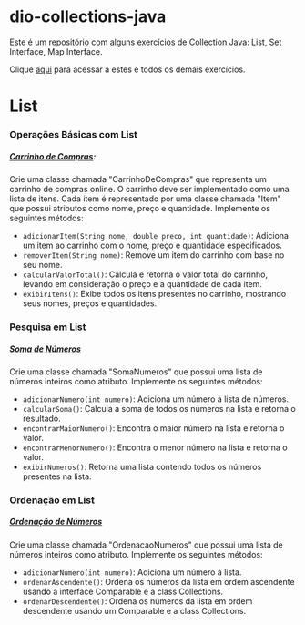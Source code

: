 # dio-collections-java
Este é um repositório com alguns exercícios de Collection Java: List, Set Interface, Map Interface.

Clique [aqui](https://github.com/cami-la/collections-java-api-2023) para acessar a estes e todos os demais exercícios.

# List

### Operações Básicas com List

##### [Carrinho de Compras](https://github.com/BizerraGuU/dio-collections-java/tree/main/List/src/list):

<p>Crie uma classe chamada "CarrinhoDeCompras" que representa um carrinho de compras online. O carrinho deve ser implementado como uma lista de itens. Cada item é representado por uma classe chamada "Item" que possui atributos como nome, preço e quantidade. Implemente os seguintes métodos:

- `adicionarItem(String nome, double preco, int quantidade)`: Adiciona um item ao carrinho com o nome, preço e quantidade especificados.
- `removerItem(String nome)`: Remove um item do carrinho com base no seu nome.
- `calcularValorTotal()`: Calcula e retorna o valor total do carrinho, levando em consideração o preço e a quantidade de cada item.
- `exibirItens()`: Exibe todos os itens presentes no carrinho, mostrando seus nomes, preços e quantidades.
</p>

### Pesquisa em List

##### [Soma de Números](https://github.com/BizerraGuU/dio-collections-java/tree/main/List/src/pesquisa)

<p> Crie uma classe chamada "SomaNumeros" que possui uma lista de números inteiros como atributo. Implemente os seguintes métodos:

- `adicionarNumero(int numero)`: Adiciona um número à lista de números.
- `calcularSoma()`: Calcula a soma de todos os números na lista e retorna o resultado.
- `encontrarMaiorNumero()`: Encontra o maior número na lista e retorna o valor.
- `encontrarMenorNumero()`: Encontra o menor número na lista e retorna o valor.
- `exibirNumeros()`: Retorna uma lista contendo todos os números presentes na lista.
</p>

### Ordenação em List

##### [Ordenação de Números](https://github.com/BizerraGuU/dio-collections-java/tree/main/List/src/ordenacao)

<p>Crie uma classe chamada "OrdenacaoNumeros" que possui uma lista de números inteiros como atributo. Implemente os seguintes métodos:

- `adicionarNumero(int numero)`: Adiciona um número à lista.
- `ordenarAscendente()`: Ordena os números da lista em ordem ascendente usando a interface Comparable e a class Collections.
- `ordenarDescendente()`: Ordena os números da lista em ordem descendente usando um Comparable e a class Collections.
</p>

